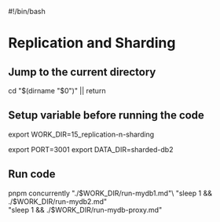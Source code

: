 #!/bin/bash

# Replication and Sharding

## Jump to the current directory

cd "$(dirname "$0")" || return

## Setup variable before running the code

export WORK_DIR=15_replication-n-sharding

export PORT=3001
export DATA_DIR=sharded-db2

## Run code

pnpm concurrently "./$WORK_DIR/run-mydb1.md"\
  "sleep 1 && ./$WORK_DIR/run-mydb2.md"\
  "sleep 1 && ./$WORK_DIR/run-mydb-proxy.md"
